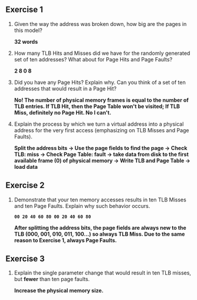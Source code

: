 ## Exercise 1

1. Given the way the address was broken down, how big are the pages in this model?

   **32 words**

2. How many TLB Hits and Misses did we have for the randomly generated set of ten addresses? What about for Page Hits and Page Faults?

   **2 8 0 8**

3. Did you have any Page Hits? Explain why. Can you think of a set of ten addresses that would result in a Page Hit?

   **No! The number of physical memory frames is equal to the number of TLB entries. If TLB Hit, then the Page Table won't be visited; If TLB Miss, definitely no Page Hit. No I can't.**

4. Explain the process by which we turn a virtual address into a physical address for the very first access (emphasizing on TLB Misses and Page Faults).

   **Split the address bits -> Use the page fields to find the page -> Check TLB: miss -> Check Page Table: fault -> take data from disk to the first available frame (0) of physical memory -> Write TLB and Page Table -> load data**



## Exercise 2

1. Demonstrate that your ten memory accesses results in ten TLB Misses and ten Page Faults. Explain why such behavior occurs.

   **`00 20 40 60 80 00 20 40 60 80`**

   **After splitting the address bits, the page fields are always new to the TLB (000, 001, 010, 011, 100...) so always TLB Miss. Due to the same reason to Exercise 1, always Page Faults.**



## Exercise 3

1. Explain the single parameter change that would result in ten TLB misses, but **fewer** than ten page faults.

   **Increase the physical memory size.**

